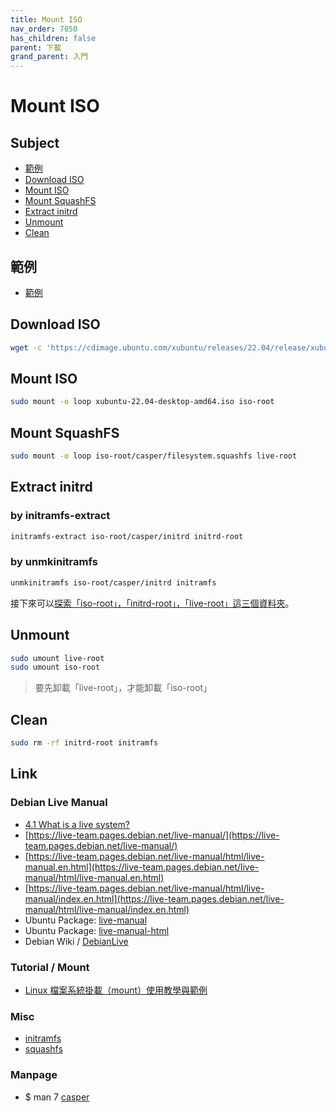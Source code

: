 ```yaml
---
title: Mount ISO
nav_order: 7050
has_children: false
parent: 下載
grand_parent: 入門
---
```



# Mount ISO


## Subject

* [範例](#範例)
* [Download ISO](#download-iso)
* [Mount ISO](#mount-iso-1)
* [Mount SquashFS](#mount-squashfs)
* [Extract initrd](#extract-initrd)
* [Unmount](#unmount)
* [Clean](#clean)


## 範例

* [範例](https://github.com/samwhelp/note-about-ubuntu/tree/gh-pages/_demo/download/iso/22.04-flavours)


## Download ISO

``` sh
wget -c 'https://cdimage.ubuntu.com/xubuntu/releases/22.04/release/xubuntu-22.04-desktop-amd64.iso'
```

## Mount ISO

``` sh
sudo mount -o loop xubuntu-22.04-desktop-amd64.iso iso-root
```

## Mount SquashFS

``` sh
sudo mount -o loop iso-root/casper/filesystem.squashfs live-root
```

## Extract initrd

### by initramfs-extract

``` sh
initramfs-extract iso-root/casper/initrd initrd-root
```

### by unmkinitramfs

``` sh
unmkinitramfs iso-root/casper/initrd initramfs
```


接下來可以[探索「iso-root」，「initrd-root」，「live-root」這三個資料夾](https://samwhelp.github.io/note-about-ubuntu/read/start/download/explore_iso.html)。

## Unmount

``` sh
sudo umount live-root
sudo umount iso-root
```

> 要先卸載「live-root」，才能卸載「iso-root」


## Clean

``` sh
sudo rm -rf initrd-root initramfs
```


## Link

### Debian Live Manual

* [4.1 What is a live system?](https://live-team.pages.debian.net/live-manual/html/live-manual.en.html#162)
* [https://live-team.pages.debian.net/live-manual/](https://live-team.pages.debian.net/live-manual/)
* [https://live-team.pages.debian.net/live-manual/html/live-manual.en.html](https://live-team.pages.debian.net/live-manual/html/live-manual.en.html)
* [https://live-team.pages.debian.net/live-manual/html/live-manual/index.en.html](https://live-team.pages.debian.net/live-manual/html/live-manual/index.en.html)
* Ubuntu Package: [live-manual](https://packages.ubuntu.com/jammy/live-manual)
* Ubuntu Package: [live-manual-html](https://packages.ubuntu.com/jammy/live-manual-html)
* Debian Wiki / [DebianLive](https://wiki.debian.org/DebianLive)

### Tutorial / Mount

* [Linux 檔案系統掛載（mount）使用教學與範例](https://blog.gtwang.org/linux/linux-mount/)

### Misc

* [initramfs](https://samwhelp.github.io/note-about-ubuntu/read/subject/initramfs.html)
* [squashfs](https://samwhelp.github.io/note-about-ubuntu/read/subject/squashfs.html)

### Manpage

* $ man 7 [casper](http://manpages.ubuntu.com/manpages/jammy/man7/casper.7.html)
